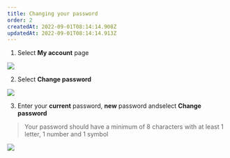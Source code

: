 ```yaml
---
title: Changing your password
order: 2
createdAt: 2022-09-01T08:14:14.908Z
updatedAt: 2022-09-01T08:14:14.913Z
---
```

1. Select **My account** page

![](/img/editing-profile_1.png)

2. Select **Change password​**

![](/img/changing-password_2.png)

3. Enter your **current** password​, **new** password andselect **Change password**

> Your password should have a minimum of 8 characters with at least 1 letter, 1 number and 1 symbol​​

![](/img/changing-password_3.png)